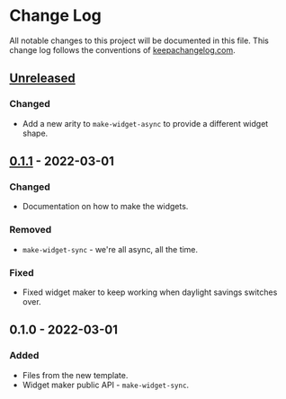 # Change Log
All notable changes to this project will be documented in this file. This change log follows the conventions of [keepachangelog.com](http://keepachangelog.com/).

## [Unreleased]
### Changed
- Add a new arity to `make-widget-async` to provide a different widget shape.

## [0.1.1] - 2022-03-01
### Changed
- Documentation on how to make the widgets.

### Removed
- `make-widget-sync` - we're all async, all the time.

### Fixed
- Fixed widget maker to keep working when daylight savings switches over.

## 0.1.0 - 2022-03-01
### Added
- Files from the new template.
- Widget maker public API - `make-widget-sync`.

[Unreleased]: https://sourcehost.site/your-name/core/compare/0.1.1...HEAD
[0.1.1]: https://sourcehost.site/your-name/core/compare/0.1.0...0.1.1
